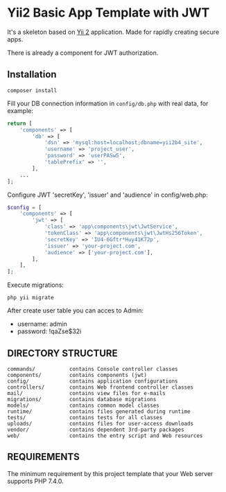 Yii2 Basic App Template with JWT 
================================

It's a skeleton based on [Yii 2](http://www.yiiframework.com/) application.
Made for rapidly creating secure apps.

There is already a component for JWT authorization.


Installation
------

~~~
composer install
~~~


Fill your DB connection information in `config/db.php` with real data, for example:

```php
return [
    'components' => [
        'db' => [
            'dsn' => 'mysql:host=localhost;dbname=yii2b4_site',
            'username' => 'project_user',
            'password' => 'userPASw5',
            'tablePrefix' => '',
        ],
    ...
];
```


Configure JWT 'secretKey', 'issuer' and 'audience' in config/web.php:

```php
$config = [
    'components' => [
        'jwt' => [
            'class' => 'app\components\jwt\JwtService',
            'tokenClass' => 'app\components\jwt\JwtHs256Token',
            'secretKey' => 'IU4-6Gftr*Huy41K72p',
            'issuer' => 'your-project.com',
            'audience' => ['your-project.com'],
        ],
    ],
];
```

Execute migrations:

~~~
php yii migrate
~~~

After create user table you can acces to Admin:
* username: admin
* password: !qaZse$32i  


DIRECTORY STRUCTURE
-------------------

    commands/           contains Console controller classes
    components/         contains components (jwt)
    config/             contains application configurations
    controllers/        contains Web frontend controller classes
    mail/               contains view files for e-mails
    migrations/         contains database migrations
    models/             contains common model classes
    runtime/            contains files generated during runtime
    tests/              contains tests for all classes
    uploads/            contains files for user-access downloads
    vendor/             contains dependent 3rd-party packages
    web/                contains the entry script and Web resources


REQUIREMENTS
------------

The minimum requirement by this project template that your Web server supports PHP 7.4.0.